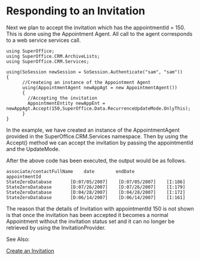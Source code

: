 <properties date="2016-06-24"
SortOrder="7"
/>

Responding to an Invitation
===========================

Next we plan to accept the invitation which has the appointmentId = 150. This is done using the Appointment Agent. All call to the agent corresponds to a web service services call.

```
using SuperOffice;
using SuperOffice.CRM.ArchiveLists;
using SuperOffice.CRM.Services;
 
using(SoSession newSession = SoSession.Authenticate("sam", "sam"))
{
      //Createing an instance of the Appointment Agent
      using(AppointmentAgent newAppAgt = new AppointmentAgent())
      {
        //Accepting the invitation
        AppointmentEntity newAppEnt = newAppAgt.Accept(150,SuperOffice.Data.RecurrenceUpdateMode.OnlyThis);
      }
}
```

 

In the example, we have created an instance of the AppointmentAgent provided in the SuperOffice.CRM.Services namespace. Then by using the Accept() method we can accept the invitation by passing the appointmentId and the UpdateMode.

After the above code has been executed, the output would be as follows.

```
associate/contactFullName    date        endDate           appointmentId
StateZeroDatabase       [D:07/05/2007]    [D:07/05/2007]    [I:186]    
StateZeroDatabase       [D:07/26/2007]    [D:07/26/2007]    [I:179]    
StateZeroDatabase       [D:04/28/2007]    [D:04/28/2007]    [I:172]    
StateZeroDatabase       [D:06/14/2007]    [D:06/14/2007]    [I:161]
```

 

The reason that the details of Invitation with appointmentId 150 is not shown is that once the invitation has been accepted it becomes a normal Appointment without the invitation status set and it can no longer be retrieved by using the InvitationProvider.

See Also:

[Create an Invitation](../Create%20an%20invitation/Create%20an%20invitation.md)

 

 

 

